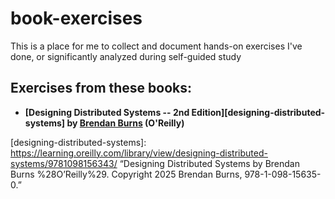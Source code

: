 # book-exercises
This is a place for me to collect and document hands-on exercises I've done, or significantly analyzed during self-guided study

## Exercises from these books:
* **[Designing Distributed Systems -- 2nd Edition][designing-distributed-systems] by [Brendan Burns][brendan-burns] (O'Reilly)** 

[designing-distributed-systems]: https://learning.oreilly.com/library/view/designing-distributed-systems/9781098156343/ “Designing Distributed Systems by Brendan Burns %28O’Reilly%29. Copyright 2025 Brendan Burns, 978-1-098-15635-0.”

[brendan-burns]: https://learning.oreilly.com/search/?q=author%3A%22Brendan%20Burns%22&order_by=relevance&rows=100&language_with_transcripts=en
